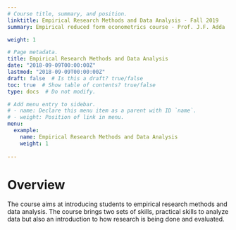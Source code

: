 ```yaml
---
# Course title, summary, and position.
linktitle: Empirical Research Methods and Data Analysis - Fall 2019
summary: Empirical reduced form econometrics course - Prof. J.F. Adda

weight: 1

# Page metadata.
title: Empirical Research Methods and Data Analysis
date: "2018-09-09T00:00:00Z"
lastmod: "2018-09-09T00:00:00Z"
draft: false  # Is this a draft? true/false
toc: true  # Show table of contents? true/false
type: docs  # Do not modify.

# Add menu entry to sidebar.
# - name: Declare this menu item as a parent with ID `name`.
# - weight: Position of link in menu.
menu:
  example:
    name: Empirical Research Methods and Data Analysis
    weight: 1
    
---
```


# Overview
The course aims at introducing students to empirical research methods and data analysis. The course brings two sets of skills, practical skills to analyze data but also an introduction to how research is being done and evaluated. 
